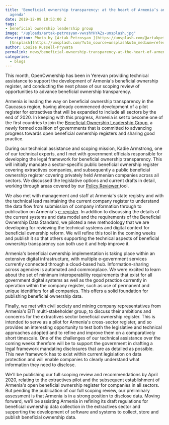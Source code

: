 ```yaml
---
title: 'Beneficial ownership transparency: at the heart of Armenia’s anti-corruption
  agenda'
date: 2019-12-09 10:53:00 Z
tags:
- beneficial ownership leadership group
image: "/uploads/artak-petrosyan-vwvshYHYAZs-unsplash.jpg"
description: Photo by [Artak Petrosyan ](https://unsplash.com/@artakpetrosyan?utm_source=unsplash&utm_medium=referral&utm_content=creditCopyText)on
  [Unsplash](https://unsplash.com/?utm_source=unsplash&utm_medium=referral&utm_content=creditCopyText)
author: Louise Russell-Prywata
permalink: news/beneficial-ownership-transparency-at-the-heart-of-armenias-anti-corruption-agenda/
categories:
  - blogs
---
```


This month, OpenOwnership has been in Yerevan providing technical assistance to support the development of Armenia's beneficial ownership register, and conducting the next phase of our scoping review of opportunities to advance beneficial ownership transparency.

Armenia is leading the way on beneficial ownership transparency in the Caucasus region, having already commenced development of a pilot register for extractives that will be expanded to include all sectors by the end of 2020. In keeping with this progress, Armenia is set to become one of the first countries to join the [Beneficial Ownership Leadership Group](https://www.openownership.org/news/countries-take-action-anti-corruption-day-2019/), a newly formed coalition of governments that is committed to advancing progress towards open beneficial ownership registers and sharing good practice.

During our technical assistance and scoping mission, Kadie Armstrong, one of our technical experts, and I met with government officials responsible for developing the legal framework for beneficial ownership transparency. This will initially mandate a sector-specific public beneficial ownership register covering extractives companies, and subsequently a public beneficial ownership register covering privately held Armenian companies across all sectors. We discussed the legislative options and current drafts in detail, working through areas covered by our [Policy Reviewer ](https://www.openownership.org/uploads/oo-beneficial-ownership-policy-reviewer.pdf)tool.

We also met with management and staff at Armenia's state registry and with the technical lead maintaining the current company register to understand the data flow from submission of company information through to publication on Armenia's [e-register](https://www.e-register.am/en/). In addition to discussing the details of the current systems and data model and the requirements of the Beneficial Ownership Data Standard, we piloted a new methodology that we are developing for reviewing the technical systems and digital context for beneficial ownership reform. We will refine this tool in the coming weeks and publish it so that others supporting the technical aspects of beneficial ownership transparency can both use it and help improve it.

Armenia's beneficial ownership implementation is taking place within an extensive digital infrastructure, with multiple e-government services currently connected through a cloud-based hub. Information-sharing across agencies is automated and commonplace. We were excited to learn about the set of minimum interoperability requirements that exist for all government digital systems as well as the good practice currently in operation within the company register, such as use of permanent and unique identifiers for all companies. This offers a solid foundation for publishing beneficial ownership data.

Finally, we met with civil society and mining company representatives from Armenia's EITI multi-stakeholder group, to discuss their ambitions and concerns for the extractives sector beneficial ownership register. This is intended to serve as a pilot for Armenia's cross-sector register, and so provides an interesting opportunity to test both the legislative and technical approaches adopted and to refine and improve them on a comparatively short timescale. One of the challenges of our technical assistance over the coming weeks therefore will be to support the government in drafting a legal framework mandating disclosures that are as detailed as possible. This new framework has to exist within current legislation on data protection and will enable companies to clearly understand what information they need to disclose.

We'll be publishing our full scoping review and recommendations by April 2020, relating to the extractives pilot and the subsequent establishment of Armenia's open beneficial ownership register for companies in all sectors. But pending the publication of our full scoping review, our preliminary assessment is that Armenia is in a strong position to disclose data. Moving forward, we’ll be assisting Armenia in refining its draft regulations for beneficial ownership data collection in the extractives sector and supporting the development of software and systems to collect, store and publish beneficial ownership data.
